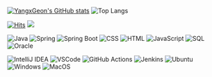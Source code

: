 [![YangxGeon's GitHub stats](https://github-readme-stats.vercel.app/api?username=YangxGeon&show_icons=true&theme=radical&count_private=true)](https://github.com/anuraghazra/github-readme-stats)
![Top Langs](https://github-readme-stats.vercel.app/api/top-langs/?username=YangxGeon&layout=compact&theme=radical)

[![Hits](https://hits.seeyoufarm.com/api/count/incr/badge.svg?url=https%3A%2F%2Fgithub.com%2FYangxGeon&count_bg=%2345DF22&title_bg=%23555555&icon=github.svg&icon_color=%23FFE4C4&title=hits&edge_flat=false)](https://hits.seeyoufarm.com)
<a href="인스타그램 주소" target="_blank"><img src="https://img.shields.io/badge/Instagram-E4405F?style=flat-square&logo=Instagram&logoColor=white"/></a>

![Java](https://img.shields.io/badge/Java-007396?style=flat-square&logo=Java&logoColor=white)
![Spring](https://img.shields.io/badge/Spring-6DB33F?style=flat-square&logo=Spring&logoColor=white)
![Spring Boot](https://img.shields.io/badge/Spring_Boot-6DB33F?style=flat-square&logo=SpringBoot&logoColor=white)
![CSS](https://img.shields.io/badge/CSS-1572B6?style=flat-square&logo=CSS3&logoColor=white)
![HTML](https://img.shields.io/badge/HTML-E34F26?style=flat-square&logo=HTML5&logoColor=white)
![JavaScript](https://img.shields.io/badge/JavaScript-F7DF1E?style=flat-square&logo=JavaScript&logoColor=black)
![SQL](https://img.shields.io/badge/SQL-4479A1?style=flat-square&logo=MySQL&logoColor=white)
![Oracle](https://img.shields.io/badge/Oracle-F80000?style=flat-square&logo=Oracle&logoColor=white)

![IntelliJ IDEA](https://img.shields.io/badge/IntelliJ_IDEA-000000?style=flat-square&logo=IntelliJ-IDEA&logoColor=white)
![VSCode](https://img.shields.io/badge/VSCode-007ACC?style=flat-square&logo=Visual-Studio-Code&logoColor=white)
![GitHub Actions](https://img.shields.io/badge/GitHub_Actions-2088FF?style=flat-square&logo=GitHub-Actions&logoColor=white)
![Jenkins](https://img.shields.io/badge/Jenkins-D24939?style=flat-square&logo=Jenkins&logoColor=white)
![Ubuntu](https://img.shields.io/badge/Ubuntu-E95420?style=flat-square&logo=Ubuntu&logoColor=white)
![Windows](https://img.shields.io/badge/Windows-0078D6?style=flat-square&logo=Windows&logoColor=white)
![MacOS](https://img.shields.io/badge/MacOS-000000?style=flat-square&logo=Apple&logoColor=white)
